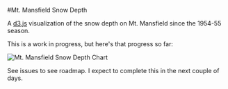 #Mt. Mansfield Snow Depth

A [d3.js](d3js.org) visualization of the snow depth on Mt. Mansfield since the 1954-55 season.

This is a work in progress, but here's that progress so far:

![Mt. Mansfield Snow Depth Chart](http://i.imgur.com/1Vv6JfE.png)

See issues to see roadmap. I expect to complete this in the next couple of days.
